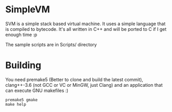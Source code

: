 SimpleVM
=====
SVM is a simple stack based virtual machine. It uses a simple language that is compiled to bytecode. It's all written in C++ and will be ported to C if I get enough time :p

The sample scripts are in Scripts/ directory

Building
=====
You need premake5 (Better to clone and build the latest commit), clang++-3.6 (not GCC or VC or MinGW, just Clang) and an application that can execute GNU makefiles :)
```
premake5 gmake
make help
```
